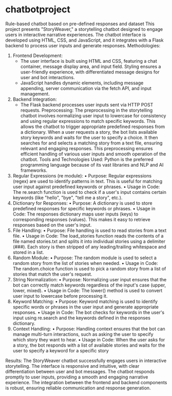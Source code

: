 # chatbotproject
Rule-based chatbot based on pre-defined responses and dataset
This project presents "StoryWeaver," a storytelling chatbot designed to engage users in interactive narrative experiences. The chatbot interface is developed using HTML, CSS, and JavaScript, and it integrates with a Flask backend to process user inputs and generate responses.
Methodologies:
1. Frontend Development: 
   - The user interface is built using HTML and CSS, featuring a chat container, message display area, and input field. Styling ensures a user-friendly experience, with differentiated message designs for user and bot interactions.
   - JavaScript handles dynamic elements, including message appending, server communication via the fetch API, and input management.
2. Backend Integration:
   - The Flask backend processes user inputs sent via HTTP POST requests. 
Preprocessing:
The preprocessing in the storytelling chatbot involves normalizing user input to lowercase for consistency and using regular expressions to match specific keywords. This allows the chatbot to trigger appropriate predefined responses from a dictionary. When a user requests a story, the bot lists available story keywords and waits for the user to specify a choice. It then searches for and selects a matching story from a text file, ensuring relevant and engaging responses. This preprocessing ensures efficient handling of various user inputs and smooth operation of the chatbot.
Tools and Technologies Used:
Python is the preferred programming language because of its vast libraries and NLP and AI frameworks. 
1. Regular Expressions (re module):
•	Purpose: Regular expressions (regex) are used to identify patterns in text. This is useful for matching user input against predefined keywords or phrases.
•	Usage in Code: The re.search function is used to check if a user's input contains certain keywords (like "hello", "bye", "tell me a story", etc.).
2. Dictionary for Responses:
•	Purpose: A dictionary is used to store predefined responses for specific keywords or phrases.
•	Usage in Code: The responses dictionary maps user inputs (keys) to corresponding responses (values). This makes it easy to retrieve responses based on the user's input.
3. File Handling:
•	Purpose: File handling is used to read stories from a text file.
•	Usage in Code: The load_stories function reads the contents of a file named stories.txt and splits it into individual stories using a delimiter (###). Each story is then stripped of any leading/trailing whitespace and stored in a list.
4. Random Module:
•	Purpose: The random module is used to select a random story from the list of stories when needed.
•	Usage in Code: The random.choice function is used to pick a random story from a list of stories that match the user's request.
5. String Normalization:
•	Purpose: Normalizing user input ensures that the bot can correctly match keywords regardless of the input's case (upper, lower, mixed).
•	Usage in Code: The lower() method is used to convert user input to lowercase before processing it.
6. Keyword Matching:
•	Purpose: Keyword matching is used to identify specific words or phrases in the user input and generate appropriate responses.
•	Usage in Code: The bot checks for keywords in the user's input using re.search and the keywords defined in the responses dictionary.
7. Context Handling:
•	Purpose: Handling context ensures that the bot can manage multi-turn interactions, such as asking the user to specify which story they want to hear.
•	Usage in Code: When the user asks for a story, the bot responds with a list of available stories and waits for the user to specify a keyword for a specific story

Results:
The StoryWeaver chatbot successfully engages users in interactive storytelling. The interface is responsive and intuitive, with clear differentiation between user and bot messages. The chatbot responds promptly to user inputs, providing a smooth and engaging narrative experience. The integration between the frontend and backend components is robust, ensuring reliable communication and response generation.
